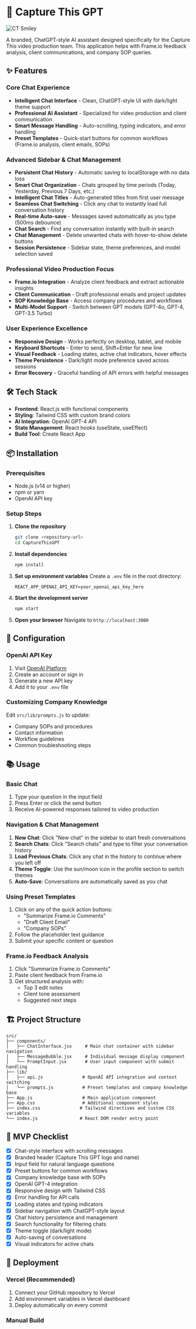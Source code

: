 # 🧠 Capture This GPT
![CT Smiley](https://i.ibb.co/CK4RjcCr/CT-Smiley-Sticker-Design-copy.png)

A branded, ChatGPT-style AI assistant designed specifically for the Capture This video production team. This application helps with Frame.io feedback analysis, client communications, and company SOP queries.

## ✨ Features

### Core Chat Experience
- **Intelligent Chat Interface** - Clean, ChatGPT-style UI with dark/light theme support
- **Professional AI Assistant** - Specialized for video production and client communication
- **Smart Message Handling** - Auto-scrolling, typing indicators, and error handling
- **Preset Templates** - Quick-start buttons for common workflows (Frame.io analysis, client emails, SOPs)

### Advanced Sidebar & Chat Management
- **Persistent Chat History** - Automatic saving to localStorage with no data loss
- **Smart Chat Organization** - Chats grouped by time periods (Today, Yesterday, Previous 7 Days, etc.)
- **Intelligent Chat Titles** - Auto-generated titles from first user message
- **Seamless Chat Switching** - Click any chat to instantly load full conversation history
- **Real-time Auto-save** - Messages saved automatically as you type (500ms debounce)
- **Chat Search** - Find any conversation instantly with built-in search
- **Chat Management** - Delete unwanted chats with hover-to-show delete buttons
- **Session Persistence** - Sidebar state, theme preferences, and model selection saved

### Professional Video Production Focus
- **Frame.io Integration** - Analyze client feedback and extract actionable insights
- **Client Communication** - Draft professional emails and project updates
- **SOP Knowledge Base** - Access company procedures and workflows
- **Multi-Model Support** - Switch between GPT models (GPT-4o, GPT-4, GPT-3.5 Turbo)

### User Experience Excellence
- **Responsive Design** - Works perfectly on desktop, tablet, and mobile
- **Keyboard Shortcuts** - Enter to send, Shift+Enter for new line
- **Visual Feedback** - Loading states, active chat indicators, hover effects
- **Theme Persistence** - Dark/light mode preference saved across sessions
- **Error Recovery** - Graceful handling of API errors with helpful messages

## 🛠 Tech Stack

- **Frontend**: React.js with functional components
- **Styling**: Tailwind CSS with custom brand colors
- **AI Integration**: OpenAI GPT-4 API
- **State Management**: React hooks (useState, useEffect)
- **Build Tool**: Create React App

## 📦 Installation

### Prerequisites
- Node.js (v14 or higher)
- npm or yarn
- OpenAI API key

### Setup Steps

1. **Clone the repository**
   ```bash
   git clone <repository-url>
   cd CaptureThisGPT
   ```

2. **Install dependencies**
   ```bash
   npm install
   ```

3. **Set up environment variables**
   Create a `.env` file in the root directory:
   ```env
   REACT_APP_OPENAI_API_KEY=your_openai_api_key_here
   ```

4. **Start the development server**
   ```bash
   npm start
   ```

5. **Open your browser**
   Navigate to `http://localhost:3000`

## 🔧 Configuration

### OpenAI API Key
1. Visit [OpenAI Platform](https://platform.openai.com)
2. Create an account or sign in
3. Generate a new API key
4. Add it to your `.env` file

### Customizing Company Knowledge
Edit `src/lib/prompts.js` to update:
- Company SOPs and procedures
- Contact information
- Workflow guidelines
- Common troubleshooting steps

## 📚 Usage

### Basic Chat
1. Type your question in the input field
2. Press Enter or click the send button
3. Receive AI-powered responses tailored to video production

### Navigation & Chat Management
1. **New Chat**: Click "New chat" in the sidebar to start fresh conversations
2. **Search Chats**: Click "Search chats" and type to filter your conversation history
3. **Load Previous Chats**: Click any chat in the history to continue where you left off
4. **Theme Toggle**: Use the sun/moon icon in the profile section to switch themes
5. **Auto-Save**: Conversations are automatically saved as you chat

### Using Preset Templates
1. Click on any of the quick action buttons:
   - "Summarize Frame.io Comments"
   - "Draft Client Email" 
   - "Company SOPs"
2. Follow the placeholder text guidance
3. Submit your specific content or question

### Frame.io Feedback Analysis
1. Click "Summarize Frame.io Comments"
2. Paste client feedback from Frame.io
3. Get structured analysis with:
   - Top 3 edit notes
   - Client tone assessment
   - Suggested next steps

## 🏗 Project Structure

```
src/
├── components/
│   ├── ChatInterface.jsx     # Main chat container with sidebar navigation
│   ├── MessageBubble.jsx     # Individual message display component
│   └── PromptInput.jsx       # User input component with submit handling
├── lib/
│   ├── api.js               # OpenAI API integration and context switching
│   └── prompts.js           # Preset templates and company knowledge base
├── App.js                   # Main application component
├── App.css                  # Additional component styles
├── index.css               # Tailwind directives and custom CSS variables
└── index.js                # React DOM render entry point
```

## 🎯 MVP Checklist

- [x] Chat-style interface with scrolling messages
- [x] Branded header (Capture This GPT logo and name)
- [x] Input field for natural language questions
- [x] Preset buttons for common workflows
- [x] Company knowledge base with SOPs
- [x] OpenAI GPT-4 integration
- [x] Responsive design with Tailwind CSS
- [x] Error handling for API calls
- [x] Loading states and typing indicators
- [x] Sidebar navigation with ChatGPT-style layout
- [x] Chat history persistence and management
- [x] Search functionality for filtering chats
- [x] Theme toggle (dark/light mode)
- [x] Auto-saving of conversations
- [x] Visual indicators for active chats

## 🚀 Deployment

### Vercel (Recommended)
1. Connect your GitHub repository to Vercel
2. Add environment variables in Vercel dashboard
3. Deploy automatically on every commit

### Manual Build
```
